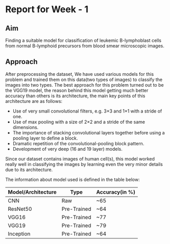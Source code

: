 # Report for Week - 1

## Aim

Finding a suitable model for classification of leukemic B-lymphoblast cells from normal B-lymphoid precursors from blood smear microscopic images.

## Approach

After preprocessing the dataset, We have used various models for this problem and trained them on this data(two types of images) to classify the images into two types. The best approach for this problem turned out to be the VGG19 model, the reason behind this model getting much better accuracy than others is its architecture, the main key points of this architecture are as follows: 

*    Use of very small convolutional filters, e.g. 3×3 and 1×1 with a stride of one.
*    Use of max pooling with a size of 2×2 and a stride of the same dimensions.
*    The importance of stacking convolutional layers together before using a pooling layer to define a block.
*    Dramatic repetition of the convolutional-pooling block pattern.
*    Development of very deep (16 and 19 layer) models.

Since our dataset contains images of human cell(s), this model worked really well in classifying the images by learning even the very minor details due to its architecture.

The information about model used is defined in the table below:

| Model/Architecture | Type | Accuracy(in %) |
| --- | --- | --- |
| CNN | Raw | ~65 |
| ResNet50 | Pre-Trained | ~64 |
| VGG16 | Pre-Trained | ~77 |
| VGG19 | Pre-Trained | ~79 |
| Inception | Pre-Trained | ~64 |
